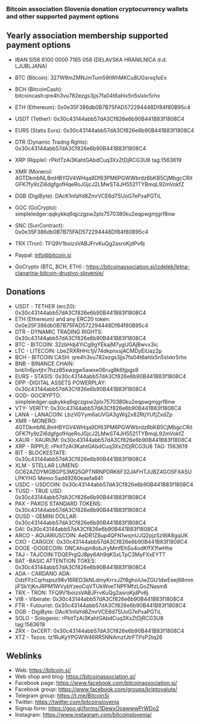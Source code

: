 
### Bitcoin association Slovenia donation cryptocurrency wallets and other supported payment options

## Yearly association membership supported payment options  


- IBAN SI56 6100 0000 7165 058 (DELAVSKA HRANILNICA d.d. LJUBLJANA)  

- BTC (Bitcoin): 327W9mZMNJmTum59tWhMKCu8UGsrxq1oEx

- BCH (BitcoinCash): bitcoincash:qre4h3vu782ezgs3jjs7fa04t6ahlx5n5slxkr5rhx

- ETH (Ethereum): 0x0e35F386db0B7B75FAD572294448Df84f80B95c4

- USDT (Tether): 0x30c43144abb57dA3Cf826e6b90B441B83f1808C4

- EURS (Statis Eurs): 0x30c43144abb57dA3Cf826e6b90B441B83f1808C4

- DTR (Dynamic Tradng Rghts): 0x30c43144abb57dA3Cf826e6b90B441B83f1808C4

- XRP (Ripple): rPkitTzAi3KahtGAbdCuq3XxZtDjRCG3U8 tag:1563619

- XMR (Monero): 4GTDkmbNL8mHBYGV4WHqa9Df63PM6PGWWbrdz6bKB5CjMbgcCRitGFK7fy9zZi6dgfgofHqeRoJGjcJ2LMwST4JH5521TYBmqL92mVokfZ

- DGB (DigiByte): DAcK1nfaYd8ZmrVCE6d7SUoG7ePxaPGTiL

- GOC (GoCrypto): simpleledger:qqkykkq6qjczgsw2plx7570380ku2eqpwgmjgrf8nw

- SNC (SunContract): 0x0e35F386db0B7B75FAD572294448Df84f80B95c4

- TRX (Tron): TFQ9V1boizsVABJFrvKuQg2asroKjdPv6j

- Paypal: info@bitcoin.si

- GoCrypto (BTC, BCH, ETH) : https://bitcoinassociation.si/izdelek/letna-clanarina-bitcoin-drustvo-slovenije/


## Donations


- USDT - TETHER (erc20):	0x30c43144abb57dA3Cf826e6b90B441B83f1808C4
- ETH (Ethereum) and any ERC20 token: 0x0e35F386db0B7B75FAD572294448Df84f80B95c4
- DTR - DYNAMIC TRADING RIGHTS:	0x30c43144abb57dA3Cf826e6b90B441B83f1808C4
- BTC - BITCOIN:	32zbHdj4YiCg9gYEkajM7ygUGAjBwvx3ic
- LTC - LITECOIN:	LbeZRXRHHc1jV74dkpnxsjACMDyEiUaz2p
- BCH - BITCOIN CASH:	qre4h3vu782ezgs3jjs7fa04t6ahlx5n5slxkr5rhx
- BNB - BINANCE CHAIN: 	bnb1n6pvtjhr7hzz85xwzgw5awxe06rug9k6tjpgs9
- EURS - STASIS:	0x30c43144abb57dA3Cf826e6b90B441B83f1808C4
- DPP -DIGITAL ASSETS POWERPLAY:	0x30c43144abb57dA3Cf826e6b90B441B83f1808C4
- GOD- GOCRYPTO: simpleledger:qqkykkq6qjczgsw2plx7570380ku2eqpwgmjgrf8nw
- VTY- VERITY:	0x30c43144abb57dA3Cf826e6b90B441B83f1808C4
- LANA - LANACOIN:	LbzVGYym6aUVGA3gWq2x82RtjYUfjZxdZp
- XMR - MONERO:	4GTDkmbNL8mHBYGV4WHqa9Df63PM6PGWWbrdz6bKB5CjMbgcCRitGFK7fy9zZi6dgfgofHqeRoJGjcJ2LMwST4JH5521TYBmqL92mVokfZ
- XAUR - XAURUM:	0x30c43144abb57dA3Cf826e6b90B441B83f1808C4
- XRP - RIPPLE:	rPkitTzAi3KahtGAbdCuq3XxZtDjRCG3U8 TAG: 1563619
- BIT - BLOCKESTATE: 	0x30c43144abb57dA3Cf826e6b90B441B83f1808C4
- XLM - STELLAR LUMENS:	GC62AZDYMGBGPS3MQ5QPTNRNPDRK6F32JAFHTJUBZ4GOSFXASULPKYHG Memo:5ad49260eaefa841
- USDC - USDCOIN:	0x30c43144abb57dA3Cf826e6b90B441B83f1808C4
- TUSD - TRUE USD:	0x30c43144abb57dA3Cf826e6b90B441B83f1808C4
- PAX - PAXOS STANDARD TOKENS:	0x30c43144abb57dA3Cf826e6b90B441B83f1808C4
- GUSD - GEMINI DOLLAR:	0x30c43144abb57dA3Cf826e6b90B441B83f1808C4
- DAI:	0x30c43144abb57dA3Cf826e6b90B441B83f1808C4
- ARCO - AQUARIUSCOIN: AeDR1Z8up4QFN1wsjnUJQ2pjzSzWA8gqUK
- CXO - CARGOX: 0x30c43144abb57dA3Cf826e6b90B441B83f1808C4
- DOGE -DOGECOIN: DNCAhupn8obJryMmfEhSu4odKffX1fwHhe
- TAJ - TAJCOIN:TDQEPrgQJ8py6Ah9qKSxLTpC3MyFXxEYTT
- BAT -BASIC ATTENTION TOKES: 0x30c43144abb57dA3Cf826e6b90B441B83f1808C4
- ADA - CARDANO ADA: DdzFFzCqrhspsz98v16RED3kNLdmyKrrxJZf8ghoiUwZGU1dwEeej68mmjiFSkYjKnJRPM1WVybYzeoCqVTUkWoeTNPFMfzLGoZNasm8
- TRX - TRON: TFQ9V1boizsVABJFrvKuQg2asroKjdPv6j
- VIB - Viberate: 0x30c43144abb57dA3Cf826e6b90B441B83f1808C4
- FTR - Futourist: 0x30c43144abb57dA3Cf826e6b90B441B83f1808C4
- DGB - DigiByte: DAcK1nfaYd8ZmrVCE6d7SUoG7ePxaPGTiL
- SOLO - Sologenic: rPkitTzAi3KahtGAbdCuq3XxZtDjRCG3U8 tag:1563619
- ZRX - 0xCERT:  0x30c43144abb57dA3Cf826e6b90B441B83f1808C4
- XTZ - Tezos: tz1RuKyYPGWW46RR5NNAmzfJtrFTPsP2tq26



## Weblinks

- Web: https://bitcoin.si/
- Web shop and blog: https://bitcoinassociation.si/ 
- Facebook page: https://www.facebook.com/bitcoinassociation.si/
- Facebook group: https://www.facebook.com/groups/kriptovalute/
- Telegram group: https://t.me/BitcoinSi
- Twitter: https://twitter.com/bitcoinslovenia
- Signup form: https://goo.gl/forms/1DewxOoawwwPrWDo2
- Instagram: https://www.instagram.com/bitcoinslovenia/
